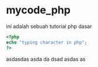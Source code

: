 # mycode_php
ini adalah sebuah tutorial php dasar

```php
<?php
echo "typing character in php";
?>
```
asdasdas
asda
da
dsad
asdas
as
